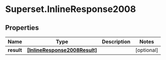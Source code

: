 # Superset.InlineResponse2008

## Properties
Name | Type | Description | Notes
------------ | ------------- | ------------- | -------------
**result** | [**[InlineResponse2008Result]**](InlineResponse2008Result.md) |  | [optional] 
